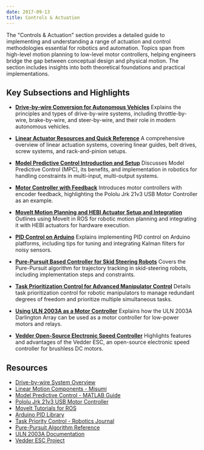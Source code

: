 ```yaml
---
date: 2017-09-13
title: Controls & Actuation 
---
```

<!-- **This page is a stub.** You can help us improve it by [editing it](https://github.com/RoboticsKnowledgebase/roboticsknowledgebase.github.io).
{: .notice--warning} -->

The "Controls & Actuation" section provides a detailed guide to implementing and understanding a range of actuation and control methodologies essential for robotics and automation. Topics span from high-level motion planning to low-level motor controllers, helping engineers bridge the gap between conceptual design and physical motion. The section includes insights into both theoretical foundations and practical implementations.

## Key Subsections and Highlights

- **[Drive-by-wire Conversion for Autonomous Vehicles](/wiki/actuation/drive-by-wire/)**
  Explains the principles and types of drive-by-wire systems, including throttle-by-wire, brake-by-wire, and steer-by-wire, and their role in modern autonomous vehicles.

- **[Linear Actuator Resources and Quick Reference](/wiki/actuation/linear-actuator-resources/)**
  A comprehensive overview of linear actuation systems, covering linear guides, belt drives, screw systems, and rack-and-pinion setups.

- **[Model Predictive Control Introduction and Setup](/wiki/actuation/model-predictive-control/)**
  Discusses Model Predictive Control (MPC), its benefits, and implementation in robotics for handling constraints in multi-input, multi-output systems.

- **[Motor Controller with Feedback](/wiki/actuation/motor-controller-feedback/)**
  Introduces motor controllers with encoder feedback, highlighting the Pololu Jrk 21v3 USB Motor Controller as an example.

- **[MoveIt Motion Planning and HEBI Actuator Setup and Integration](/wiki/actuation/moveit-and-HEBI-integration/)**
  Outlines using MoveIt in ROS for robotic motion planning and integrating it with HEBI actuators for hardware execution.

- **[PID Control on Arduino](/wiki/actuation/pid-control-arduino/)**
  Explains implementing PID control on Arduino platforms, including tips for tuning and integrating Kalman filters for noisy sensors.

- **[Pure-Pursuit Based Controller for Skid Steering Robots](/wiki/actuation/Pure-Pursuit-Controller-for-Skid-Steering-Robot/)**
  Covers the Pure-Pursuit algorithm for trajectory tracking in skid-steering robots, including implementation steps and constraints.

- **[Task Prioritization Control for Advanced Manipulator Control](/wiki/actuation/task-prioritization-control/)**
  Details task prioritization control for robotic manipulators to manage redundant degrees of freedom and prioritize multiple simultaneous tasks.

- **[Using ULN 2003A as a Motor Controller](/wiki/actuation/uln2003a-motor-controller/)**
  Explains how the ULN 2003A Darlington Array can be used as a motor controller for low-power motors and relays.

- **[Vedder Open-Source Electronic Speed Controller](/wiki/actuation/vedder-electronic-speed-controller/)**
  Highlights features and advantages of the Vedder ESC, an open-source electronic speed controller for brushless DC motors.

## Resources

- [Drive-by-wire System Overview](https://carbiketech.com/drive-by-wire-technology-working/)
- [Linear Motion Components - Misumi](https://us.misumi-ec.com/)
- [Model Predictive Control - MATLAB Guide](https://www.mathworks.com/videos/series/understanding-model-predictive-control.html)
- [Pololu Jrk 21v3 USB Motor Controller](https://www.pololu.com/product/1392)
- [MoveIt Tutorials for ROS](https://ros-planning.github.io/moveit_tutorials/)
- [Arduino PID Library](http://playground.arduino.cc/Code/PIDLibrary)
- [Task Priority Control - Robotics Journal](https://journals.sagepub.com/doi/10.1177/027836498700600201)
- [Pure-Pursuit Algorithm Reference](https://www.ri.cmu.edu/pub_files/pub3/coulter_r_craig_1992_1/coulter_r_craig_1992_1.pdf)
- [ULN 2003A Documentation](https://www.ti.com/lit/ds/symlink/uln2003a.pdf)
- [Vedder ESC Project](http://vedder.se/2015/01/vesc-open-source-esc/)
